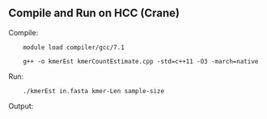 Compile and Run on HCC (Crane)
------------------------------
Compile:

		module load compiler/gcc/7.1

		g++ -o kmerEst kmerCountEstimate.cpp -std=c++11 -O3 -march=native

Run:

		./kmerEst in.fasta kmer-Len sample-size 
  
Output:
  
  
  

